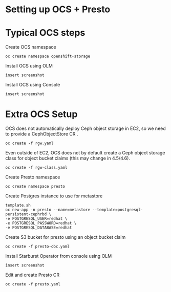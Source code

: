 # Setting up OCS + Presto

# Typical OCS steps

Create OCS namespace

```
oc create namespace openshift-storage
```

Install OCS using OLM

```
insert screenshot
``` 

Install OCS using Console

```
insert screenshot
```

# Extra OCS Setup

OCS does not automatically deploy Ceph object storage in EC2, so we need to
provide a CephObjectStore CR .

```
oc create -f rgw.yaml
```

Even outside of EC2, OCS does not by default create a Ceph object storage
class for object bucket claims (this may change in 4.5/4.6).

```
oc create -f rgw-class.yaml
```

Create Presto namespace

```
oc create namespace presto
```

Create Postgres instance to use for metastore
```
template.sh
oc new-app -n presto --name=metastore --template=postgresql-persistent-cephrbd \
-e POSTGRESQL_USER=redhat \
-e POSTGRESQL_PASSWORD=redhat \
-e POSTGRESQL_DATABASE=redhat
```

Create S3 bucket for presto using an object bucket claim

```
oc create -f presto-obc.yaml
```

Install Starburst Operator from console using OLM

```
insert screenshot
```

Edit and create Presto CR

```
oc create -f presto.yaml
```


